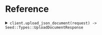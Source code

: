 # Reference
<details><summary><code>client.upload_json_document(request) -> Seed::Types::UploadDocumentResponse</code></summary>
<dl>
<dd>

#### 🔌 Usage

<dl>
<dd>

<dl>
<dd>

```ruby
client.upload_json_document();
```
</dd>
</dl>
</dd>
</dl>

#### ⚙️ Parameters

<dl>
<dd>

<dl>
<dd>

**author:** `String` 
    
</dd>
</dl>

<dl>
<dd>

**tags:** `Internal::Types::Array[String]` 
    
</dd>
</dl>

<dl>
<dd>

**title:** `String` 
    
</dd>
</dl>
</dd>
</dl>


</dd>
</dl>
</details>
